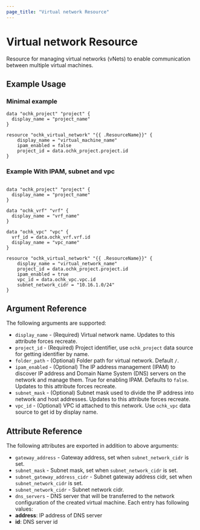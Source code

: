 ```yaml
---
page_title: "Virtual network Resource"
---
```


# Virtual network Resource

Resource for managing virtual networks (vNets) to enable communication between multiple virtual machines. 

## Example Usage

### Minimal example
```hcl
data "ochk_project" "project" {
  display_name = "project_name"
}

resource "ochk_virtual_network" "{{ .ResourceName}}" {
	display_name = "virtual_machine_name"
	ipam_enabled = false
	project_id = data.ochk_project.project.id
}
```

### Example With IPAM, subnet and vpc
```hcl

data "ochk_project" "project" {
  display_name = "project_name"
}

data "ochk_vrf" "vrf" {
  display_name = "vrf_name"
}

data "ochk_vpc" "vpc" {
  vrf_id = data.ochk_vrf.vrf.id
  display_name = "vpc_name"
}

resource "ochk_virtual_network" "{{ .ResourceName}}" {
	display_name = "virtual_network_name"
	project_id = data.ochk_project.project.id
	ipam_enabled = true
	vpc_id = data.ochk_vpc.vpc.id
	subnet_network_cidr = "10.16.1.0/24"
}
```

## Argument Reference

The following arguments are supported:

* `display_name` - (Required) Virtual network name. Updates to this attribute forces recreate.
* `project_id` - (Required) Project identifier, use `ochk_project` data source for getting identifier by name.
* `folder_path` - (Optional) Folder path for virtual network. Default `/`.
* `ipam_enabled` - (Optional) The IP address management (IPAM) to discover IP address and Domain Name System (DNS) servers on the network and manage them. True for enabling IPAM. Defaults to `false`. Updates to this attribute forces recreate.
* `subnet_mask` - (Optional) Subnet mask used to divide the IP address into network and host addresses. Updates to this attribute forces recreate.
* `vpc_id` - (Optional) VPC id attached to this network. Use `ochk_vpc` data source to get id by display name.

## Attribute Reference

The following attributes are exported in addition to above arguments:
* `gateway_address` - Gateway address, set when `subnet_network_cidr` is set.
* `subnet_mask` - Subnet mask, set when `subnet_network_cidr` is set.
* `subnet_gateway_address_cidr` - Subnet gateway address cidr, set when `subnet_network_cidr` is set.  
* `subnet_network_cidr` - Subnet network cidr.
* `dns_servers` - DNS server that will be transferred to the network configuration of the created virtual machine.
Each entry has following values:
* **address**: IP address of DNS server
* **id**: DNS server id
 
